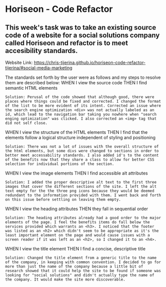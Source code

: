 # Horiseon - Code Refactor

## This week's task was to take an existing source code of a website for a social solutions company called Horiseon and refactor is to meet accesibility standards. 

Website Link: https://chris-tijerina.github.io/horiseon-code-refactor-tijerina/#social-media-marketing

The standards set forth by the user were as follows and my steps to resolve them are described below: 
WHEN I view the source code
THEN I find semantic HTML elements

    Solution: Perusal of the code showed that although good, there were places where things could be fixed and corrected. I changed the format of the list to be more evident of its intent. Corrected an issue where the search engine optimization <div> was not actually labeled as an id, which lead to the navigation bar taking you nowhere when "search enging optimization" was clicked. I also corrected an <img> tag that did not self close. 


WHEN I view the structure of the HTML elements
THEN I find that the elements follow a logical structure independent of styling and positioning

    Solution: There was not a lot of issues with the overall structure of the html elements, but some divs were changed to sections in order to better meet accessability standards. I also added id's to the content of the benefits now that they share a class to allow for better CSS selection for individual portions of the section. 

WHEN I view the image elements
THEN I find accessible alt attributes

    Solution: I added the proper descriptive alt text to the first three images that cover the different sections of the site. I left the alt text empty for the the three png icons because they would be deemed redundant to the information provided with them. I went back and forth on this issue before settling on leaving them empty. 

WHEN I view the heading attributes
THEN they fall in sequential order

    Solution: The heading attributes already had a good order to the major elements of the page. I feel the benefits items do fall below the services provided which warrants an <h3>. I noticed that the footer was listed as an <h2> which didn't seem to be appropriate as it's the least important element on the page and would cause issues with a screen reader if it was left as an <h2>, so I changed it to an <h4>.

WHEN I view the title element
THEN I find a concise, descriptive title

    Solution: Changed the title element from a generic title to the name of the company, in keeping with common convention. I decided to go for more than just the name of the company because a little bit of research showed that it could help the site to be found if someone was looking for "social solutions" and didn't actually type the name of the company. It would make the site more discoverable. 